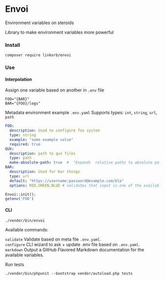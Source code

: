 Envoi
=====
Environment variables on steroids

Library to make environment variables more powerful

### Install

    composer require linkorb/envoi

### Use

#### Interpolation
Assign one variable based on another in `.env` file

```
FOO="{BAR}" 
BAR="{FOO}/logs"
```

Metadata environment example `.env.yaml`
Supports types: `int`, `string`, `url`, `path`

```yaml
FOO:
  description: Used to configure foo system
  type: string
  example: "some example value"
  required: true
QUX:
  description: path to qux files
  type: path
  make-absolute-path: true  #  "Expands  relative paths to absolute paths (i.e. ~/qux becomes /home/joe/qux)
BAR:
  description: Used for bar things
  type: url
  default: "https://username:password@example.com/bla"
  options: RED,GREEN,BLUE # validates that input is one of the available options
```

```php
Envoi::init();
getenv('FOO')
```

#### CLI

    ./vendor/bin/envoi
    
Available commands:

`validate`   Validate based on meta file `.env.yaml`.<br/>
`configure`  CLI wizard to ask + update .env file based on `.env.yaml`.<br/>
`markdown`   Output a GitHub Flavored Markdown documentation for the available variables.


Run tests
    
    ./vendor/bin/phpunit --bootstrap vendor/autoload.php tests